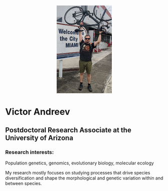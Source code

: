 <p align="center">
<img src="assets/welcome_to_miami.jpg" width="35%" height="40%">

# Victor Andreev
## Postdoctoral  Research Associate at the University of Arizona
### Research interests:
Population genetics, genomics, evolutionary biology, molecular ecology

My research mostly focuses on studying processes that drive species diversification and shape the morphological and genetic variation within and between species.
